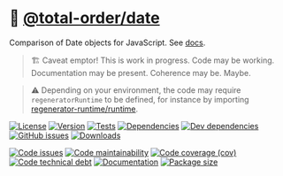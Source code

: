:date: [@total-order/date](https://total-order.github.io/date)
==

Comparison of Date objects for JavaScript.
See [docs](https://total-order.github.io/date/index.html).

> :building_construction: Caveat emptor! This is work in progress. Code may be
> working. Documentation may be present. Coherence may be. Maybe.

> :warning: Depending on your environment, the code may require
> `regeneratorRuntime` to be defined, for instance by importing
> [regenerator-runtime/runtime](https://www.npmjs.com/package/regenerator-runtime).

[![License](https://img.shields.io/github/license/total-order/date.svg)](https://raw.githubusercontent.com/total-order/date/main/LICENSE)
[![Version](https://img.shields.io/npm/v/@total-order/date.svg)](https://www.npmjs.org/package/@total-order/date)
[![Tests](https://img.shields.io/github/workflow/status/total-order/date/ci:test?event=push&label=tests)](https://github.com/total-order/date/actions/workflows/ci:test.yml?query=branch:main)
[![Dependencies](https://img.shields.io/david/total-order/date.svg)](https://david-dm.org/total-order/date)
[![Dev dependencies](https://img.shields.io/david/dev/total-order/date.svg)](https://david-dm.org/total-order/date?type=dev)
[![GitHub issues](https://img.shields.io/github/issues/total-order/date.svg)](https://github.com/total-order/date/issues)
[![Downloads](https://img.shields.io/npm/dm/@total-order/date.svg)](https://www.npmjs.org/package/@total-order/date)

[![Code issues](https://img.shields.io/codeclimate/issues/total-order/date.svg)](https://codeclimate.com/github/total-order/date/issues)
[![Code maintainability](https://img.shields.io/codeclimate/maintainability/total-order/date.svg)](https://codeclimate.com/github/total-order/date/trends/churn)
[![Code coverage (cov)](https://img.shields.io/codecov/c/gh/total-order/date/main.svg)](https://codecov.io/gh/total-order/date)
[![Code technical debt](https://img.shields.io/codeclimate/tech-debt/total-order/date.svg)](https://codeclimate.com/github/total-order/date/trends/technical_debt)
[![Documentation](https://total-order.github.io/date/badge.svg)](https://total-order.github.io/date/source.html)
[![Package size](https://img.shields.io/bundlephobia/minzip/@total-order/date)](https://bundlephobia.com/result?p=@total-order/date)

